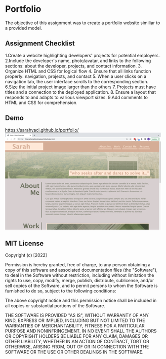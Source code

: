 # Portfolio
The objective of this assignment was to create a portfolio website similiar to a provided model.

## Assignment Checklist

1.Create a website highlighting developers' projects for potential employers.
2.Include the developer's name, photo/avatar, and links to the following sections: about the developer, projects, and contact information.
3. Organize HTML and CSS for logical flow
4. Ensure that all links function properly: navigation, projects, and contact
5. When a user clicks on a navigation tab, the user interface scrolls to the corresponding section.
6.Size the initial project image larger than the others
7. Projects must have titles and a connection to the deployed application.
8. Ensure a layout that responds to and adapts to various viewport sizes.
9.Add comments to HTML and CSS for comprehension.


## Demo
https://sarahvaci.github.io/portfolio/
<img src="Screen Shot 2022-08-08 at 1.37.18 PM.png">

## MIT License

Copyright (c) [2022] 

Permission is hereby granted, free of charge, to any person obtaining a copy of this software and associated documentation files (the "Software"), to deal in the Software without restriction, including without limitation the rights to use, copy, modify, merge, publish, distribute, sublicense, and/or sell copies of the Software, and to permit persons to whom the Software is furnished to do so, subject to the following conditions:

The above copyright notice and this permission notice shall be included in all copies or substantial portions of the Software.

THE SOFTWARE IS PROVIDED "AS IS", WITHOUT WARRANTY OF ANY KIND, EXPRESS OR IMPLIED, INCLUDING BUT NOT LIMITED TO THE WARRANTIES OF MERCHANTABILITY, FITNESS FOR A PARTICULAR PURPOSE AND NONINFRINGEMENT. IN NO EVENT SHALL THE AUTHORS OR COPYRIGHT HOLDERS BE LIABLE FOR ANY CLAIM, DAMAGES OR OTHER LIABILITY, WHETHER IN AN ACTION OF CONTRACT, TORT OR OTHERWISE, ARISING FROM, OUT OF OR IN CONNECTION WITH THE SOFTWARE OR THE USE OR OTHER DEALINGS IN THE SOFTWARE.

 
